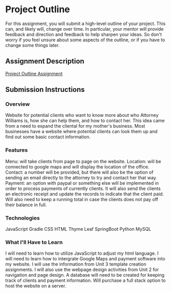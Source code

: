 # Project Outline
For this assignment, you will submit a high-level outline of your project. This can, and likely will, change over time. In particular, your mentor will provide feedback and direction and feedback to help sharpen your ideas. So don't worry if you feel unsure about some aspects of the outline, or if you have to change some things later.

## Assignment Description
[Project Outline Assignment](https://education.launchcode.org/liftoff/assignments/project-outline/)

## Submission Instructions

### Overview
Website for potential clients who want to know more about who Attorney Williams is, how 
she can help them, and how to contact her.  This idea came from a need to expand the 
cliental for my mother's business.  Most businesses have a website where potential clients 
can look them up and find out some basic contact information.


### Features
Menu: will take clients from page to page on the website.
Location: will be connected to google maps and will display the location of the office.
Contact: a number will be provided, but there will also be the option of sending an email 
directly to the attorney to try and contact her that way.
Payment: an option with paypal or something else will be implemented in order to process 
payments of currently clients.  It will also send the clients an electronic receipt and 
update the records to indicate that the client paid.  Will also need to keep a running 
total in case the clients does not pay off their balance in full.


### Technologies

JavaScript
Gradle
CSS
HTML
Thyme Leaf
SpringBoot
Python
MySQL


### What I'll Have to Learn
I will need to learn how to utilize JavaScript to adjust my html language.  I will need to 
learn how to intergrate Google Maps and payment software into my website.  I will use the 
information from Unit 3 template creation assignments.  I will also use the webpage design 
activities from Unit 2 for navigation and page design.  A database will need to be created 
for keeping track of clients and payment information.  Will purchase a full stack option 
to host the website on a server.